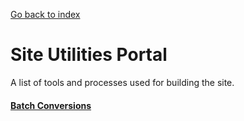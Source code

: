 <a href="../index.html">Go back to index</a>
<head>
  
</head>

# Site Utilities Portal

A list of tools and processes used for building the site.

#### [Batch Conversions](01_BatchConversions.html)